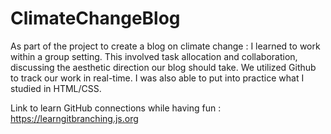 # ClimateChangeBlog

As part of the project to create a blog on climate change : 
I learned to work within a group setting. This involved task allocation and collaboration, discussing the aesthetic direction our blog should take.
We utilized Github to track our work in real-time.
I was also able to put into practice what I studied in HTML/CSS.

Link to learn GitHub connections while having fun : https://learngitbranching.js.org
